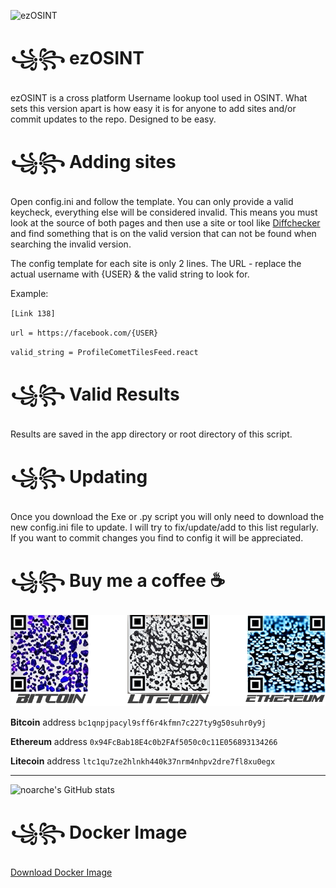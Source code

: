 ![ezOSINT](https://github.com/user-attachments/assets/d15bb1b5-5bc9-4251-900f-55e3f113ed68)



# ꧁꧂  ezOSINT
ezOSINT is a cross platform Username lookup tool used in OSINT. What sets this version apart is how easy it is for anyone to add sites and/or commit updates to the repo. Designed to be easy. 

# ꧁꧂ Adding sites

Open config.ini and follow the template. You can only provide a valid keycheck, everything else will be considered invalid. This means you must look at the source of both pages and then use a site or tool like [Diffchecker](https://www.diffchecker.com/) and find something that is on the valid version that can not be found when searching the invalid version. 

The config template for each site is only 2 lines. The URL - replace the actual username with {USER} & the valid string to look for.

Example: 

`[Link 138]`

`url = https://facebook.com/{USER}`

`valid_string = ProfileCometTilesFeed.react`


# ꧁꧂ Valid Results

Results are saved in the app directory or root directory of this script. 

# ꧁꧂ Updating

Once you download the Exe or .py script you will only need to download the new config.ini file to update. I will try to fix/update/add to this list regularly.  If you want to commit changes you find to config it will be appreciated. 


# ꧁꧂  Buy me a coffee ☕

![qrCode](https://raw.githubusercontent.com/noarche/cd-ripper/main/unrelated-ignore/CryptoQRcodes.png)

**Bitcoin** address `bc1qnpjpacyl9sff6r4kfmn7c227ty9g50suhr0y9j`


**Ethereum** address `0x94FcBab18E4c0b2FAf5050c0c11E056893134266`


**Litecoin** address `ltc1qu7ze2hlnkh440k37nrm4nhpv2dre7fl8xu0egx`



-------------------------------------------------------------------

![noarche's GitHub stats](https://github-readme-stats.vercel.app/api?username=noarche&show_icons=true&theme=transparent)

# ꧁꧂  Docker Image


[Download Docker Image](https://hub.docker.com/repository/docker/torquetraction/ezosint/general)
